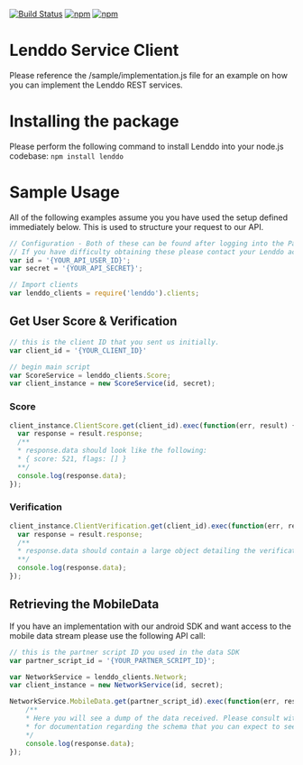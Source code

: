 [![Build Status](https://travis-ci.org/Lenddo/node-lenddo.svg?branch=master)](https://travis-ci.org/Lenddo/node-lenddo) [![npm](https://img.shields.io/npm/v/lenddo.svg?style=plastic)](https://www.npmjs.com/package/lenddo) [![npm](https://img.shields.io/npm/l/lenddo.svg?style=plastic)](https://www.npmjs.com/package/lenddo)
# Lenddo Service Client
Please reference the /sample/implementation.js file for an example on how
you can implement the Lenddo REST services.

# Installing the package
Please perform the following command to install Lenddo into your
node.js codebase: `npm install lenddo`

# Sample Usage
All of the following examples assume you you have used the setup defined immediately below. This is used to structure your request to our API.
```javascript
// Configuration - Both of these can be found after logging into the Partners Dashboard.
// If you have difficulty obtaining these please contact your Lenddo account manager.
var id = '{YOUR_API_USER_ID}';
var secret = '{YOUR_API_SECRET}';

// Import clients
var lenddo_clients = require('lenddo').clients;
```
## Get User Score & Verification
```javascript
// this is the client ID that you sent us initially.
var client_id = '{YOUR_CLIENT_ID}'

// begin main script
var ScoreService = lenddo_clients.Score;
var client_instance = new ScoreService(id, secret);
```
### Score
```javascript
client_instance.ClientScore.get(client_id).exec(function(err, result) {
  var response = result.response;
  /**
  * response.data should look like the following:
  * { score: 521, flags: [] }
  **/
  console.log(response.data);
});
```
### Verification
```javascript
client_instance.ClientVerification.get(client_id).exec(function(err, result) {
  var response = result.response;
  /**
  * response.data should contain a large object detailing the verification results.
  **/
  console.log(response.data);
});
```

## Retrieving the MobileData
If you have an implementation with our android SDK and want access to the mobile data stream please use the following API call:
```javascript
// this is the partner script ID you used in the data SDK
var partner_script_id = '{YOUR_PARTNER_SCRIPT_ID}';

var NetworkService = lenddo_clients.Network;
var client_instance = new NetworkService(id, secret);

NetworkService.MobileData.get(partner_script_id).exec(function(err, response) {
    /**
    * Here you will see a dump of the data received. Please consult with your Lenddo account manager
    * for documentation regarding the schema that you can expect to see here.
    */
    console.log(response.data);
});
```